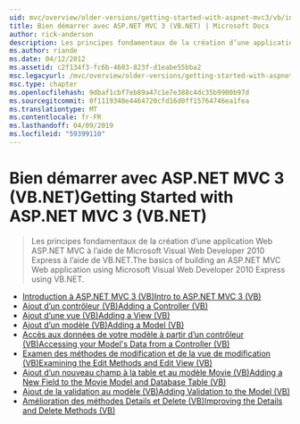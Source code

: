 ```yaml
---
uid: mvc/overview/older-versions/getting-started-with-aspnet-mvc3/vb/index
title: Bien démarrer avec ASP.NET MVC 3 (VB.NET) | Microsoft Docs
author: rick-anderson
description: Les principes fondamentaux de la création d’une application Web ASP.NET MVC à l’aide de Microsoft Visual Web Developer 2010 Express à l’aide de VB.NET.
ms.author: riande
ms.date: 04/12/2012
ms.assetid: c2f134f3-fc6b-4603-823f-d1eabe55bba2
msc.legacyurl: /mvc/overview/older-versions/getting-started-with-aspnet-mvc3/vb
msc.type: chapter
ms.openlocfilehash: 9dbaf1cbf7eb89a47c1e7e388c4dc35b9900b97d
ms.sourcegitcommit: 0f1119340e4464720cfd16d0ff15764746ea1fea
ms.translationtype: MT
ms.contentlocale: fr-FR
ms.lasthandoff: 04/09/2019
ms.locfileid: "59399110"
---
```

# <a name="getting-started-with-aspnet-mvc-3-vbnet"></a><span data-ttu-id="c2155-103">Bien démarrer avec ASP.NET MVC 3 (VB.NET)</span><span class="sxs-lookup"><span data-stu-id="c2155-103">Getting Started with ASP.NET MVC 3 (VB.NET)</span></span>

> <span data-ttu-id="c2155-104">Les principes fondamentaux de la création d’une application Web ASP.NET MVC à l’aide de Microsoft Visual Web Developer 2010 Express à l’aide de VB.NET.</span><span class="sxs-lookup"><span data-stu-id="c2155-104">The basics of building an ASP.NET MVC Web application using Microsoft Visual Web Developer 2010 Express using VB.NET.</span></span>


- [<span data-ttu-id="c2155-105">Introduction à ASP.NET MVC 3 (VB)</span><span class="sxs-lookup"><span data-stu-id="c2155-105">Intro to ASP.NET MVC 3 (VB)</span></span>](intro-to-aspnet-mvc-3.md)
- [<span data-ttu-id="c2155-106">Ajout d’un contrôleur (VB)</span><span class="sxs-lookup"><span data-stu-id="c2155-106">Adding a Controller (VB)</span></span>](adding-a-controller.md)
- [<span data-ttu-id="c2155-107">Ajout d’une vue (VB)</span><span class="sxs-lookup"><span data-stu-id="c2155-107">Adding a View (VB)</span></span>](adding-a-view.md)
- [<span data-ttu-id="c2155-108">Ajout d’un modèle (VB)</span><span class="sxs-lookup"><span data-stu-id="c2155-108">Adding a Model (VB)</span></span>](adding-a-model.md)
- [<span data-ttu-id="c2155-109">Accès aux données de votre modèle à partir d’un contrôleur (VB)</span><span class="sxs-lookup"><span data-stu-id="c2155-109">Accessing your Model's Data from a Controller (VB)</span></span>](accessing-your-models-data-from-a-controller.md)
- [<span data-ttu-id="c2155-110">Examen des méthodes de modification et de la vue de modification (VB)</span><span class="sxs-lookup"><span data-stu-id="c2155-110">Examining the Edit Methods and Edit View (VB)</span></span>](examining-the-edit-methods-and-edit-view.md)
- [<span data-ttu-id="c2155-111">Ajout d’un nouveau champ à la table et au modèle Movie (VB)</span><span class="sxs-lookup"><span data-stu-id="c2155-111">Adding a New Field to the Movie Model and Database Table (VB)</span></span>](adding-a-new-field.md)
- [<span data-ttu-id="c2155-112">Ajout de la validation au modèle (VB)</span><span class="sxs-lookup"><span data-stu-id="c2155-112">Adding Validation to the Model (VB)</span></span>](adding-validation-to-the-model.md)
- [<span data-ttu-id="c2155-113">Amélioration des méthodes Details et Delete (VB)</span><span class="sxs-lookup"><span data-stu-id="c2155-113">Improving the Details and Delete Methods (VB)</span></span>](improving-the-details-and-delete-methods.md)
